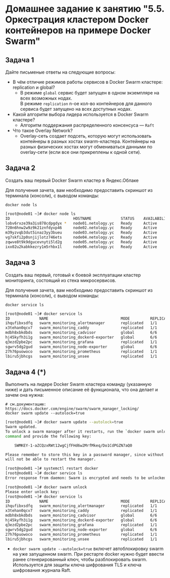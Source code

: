 # Домашнее задание к занятию "5.5. Оркестрация кластером Docker контейнеров на примере Docker Swarm"

## Задача 1

Дайте письменые ответы на следующие вопросы:

- В чём отличие режимов работы сервисов в Docker Swarm кластере: replication и global?
  * В режиме `global` сервис будет запущен в одном экземпляре на всех возможных нодах.  
    В режиме `replication` n-ое кол-во контейнеров для данного сервиса будет запущено на всех доступных нодах.
- Какой алгоритм выбора лидера используется в Docker Swarm кластере?
  * Алгоритм поддержания распределенного консенсуса — `Raft`
- Что такое Overlay Network?
  * Overlay-сеть создает подсеть, которую могут использовать контейнеры в разных хостах swarm-кластера. Контейнеры на разных физических хостах могут обмениваться данными по overlay-сети (если все они прикреплены к одной сети).

## Задача 2

Создать ваш первый Docker Swarm кластер в Яндекс.Облаке

Для получения зачета, вам необходимо предоставить скриншот из терминала (консоли), с выводом команды:
```
docker node ls
```
```bash
[root@node01 ~]# docker node ls
ID                            HOSTNAME             STATUS    AVAILABILITY   MANAGER STATUS   ENGINE VERSION
lobv6rxze39a3is878cdpgdyx *   node01.netology.yc   Ready     Active         Leader           20.10.16
720n6hnw2w9z9k21znfdyvp46     node02.netology.yc   Ready     Active         Reachable        20.10.16
m39yzvqb3dut5inaz3yy3bueu     node03.netology.yc   Ready     Active         Reachable        20.10.16
vg7skfi2p0snjijlotz746ets     node04.netology.yc   Ready     Active                          20.10.16
zqwve8t9k9dgucevnyti5ld2g     node05.netology.yc   Ready     Active                          20.10.16
ixx02u2kabkkezry1m5rhbx1l     node06.netology.yc   Ready     Active                          20.10.16
```

## Задача 3

Создать ваш первый, готовый к боевой эксплуатации кластер мониторинга, состоящий из стека микросервисов.

Для получения зачета, вам необходимо предоставить скриншот из терминала (консоли), с выводом команды:
```
docker service ls
```
```bash
[root@node01 ~]# docker service ls
ID             NAME                                MODE         REPLICAS   IMAGE                                          PORTS
ihqufibxsdfq   swarm_monitoring_alertmanager       replicated   1/1        stefanprodan/swarmprom-alertmanager:v0.14.0    
x3tehan0qcv7   swarm_monitoring_caddy              replicated   1/1        stefanprodan/caddy:latest                      *:3000->3000/tcp, *:9090->9090/tcp, *:9093-9094->9093-9094/tcp
mdbh8xbkdbds   swarm_monitoring_cadvisor           global       6/6        google/cadvisor:latest                         
hj45kyfh3i1g   swarm_monitoring_dockerd-exporter   global       6/6        stefanprodan/caddy:latest                      
q3ezd2pbe2pc   swarm_monitoring_grafana            replicated   1/1        stefanprodan/swarmprom-grafana:5.3.4           
sgwrv5dg2gud   swarm_monitoring_node-exporter      global       6/6        stefanprodan/swarmprom-node-exporter:v0.16.0   
27h76puowoco   swarm_monitoring_prometheus         replicated   1/1        stefanprodan/swarmprom-prometheus:v2.5.0       
lbiru5jbhcgs   swarm_monitoring_unsee              replicated   1/1        cloudflare/unsee:v0.8.0
```
## Задача 4 (*)

Выполнить на лидере Docker Swarm кластера команду (указанную ниже) и дать письменное описание её функционала, что она делает и зачем она нужна:
```
# см.документацию: https://docs.docker.com/engine/swarm/swarm_manager_locking/
docker swarm update --autolock=true
```
```bash
[root@node01 ~]# docker swarm update --autolock=true
Swarm updated.
To unlock a swarm manager after it restarts, run the `docker swarm unlock`
command and provide the following key:

    SWMKEY-1-aZCQzxRWt12wgCjfFHd6w2MrfMkeq/Do1CdPGZN7aQ0

Please remember to store this key in a password manager, since without it you
will not be able to restart the manager.

[root@node01 ~]# systemctl restart docker
[root@node01 ~]# docker service ls
Error response from daemon: Swarm is encrypted and needs to be unlocked before it can be used. Please use "docker swarm unlock" to unlock it.

[root@node01 ~]# docker swarm unlock
Please enter unlock key: 
[root@node01 ~]# docker service ls
ID             NAME                                MODE         REPLICAS   IMAGE                                          PORTS
ihqufibxsdfq   swarm_monitoring_alertmanager       replicated   1/1        stefanprodan/swarmprom-alertmanager:v0.14.0    
x3tehan0qcv7   swarm_monitoring_caddy              replicated   1/1        stefanprodan/caddy:latest                      *:3000->3000/tcp, *:9090->9090/tcp, *:9093-9094->9093-9094/tcp
mdbh8xbkdbds   swarm_monitoring_cadvisor           global       6/6        google/cadvisor:latest                         
hj45kyfh3i1g   swarm_monitoring_dockerd-exporter   global       6/6        stefanprodan/caddy:latest                      
q3ezd2pbe2pc   swarm_monitoring_grafana            replicated   1/1        stefanprodan/swarmprom-grafana:5.3.4           
sgwrv5dg2gud   swarm_monitoring_node-exporter      global       6/6        stefanprodan/swarmprom-node-exporter:v0.16.0   
27h76puowoco   swarm_monitoring_prometheus         replicated   1/1        stefanprodan/swarmprom-prometheus:v2.5.0       
lbiru5jbhcgs   swarm_monitoring_unsee              replicated   1/1        cloudflare/unsee:v0.8.0 
```

- `docker swarm update --autolock=true` включет автоблокировку swarm на уже запущенном swarm. При рестарте docker нужно будет ввести ранее сгенерированный ключ, чтобы разблокировать swarm. Используется для защиты ключа шифрования TLS и ключа шифрования журнала Raft.